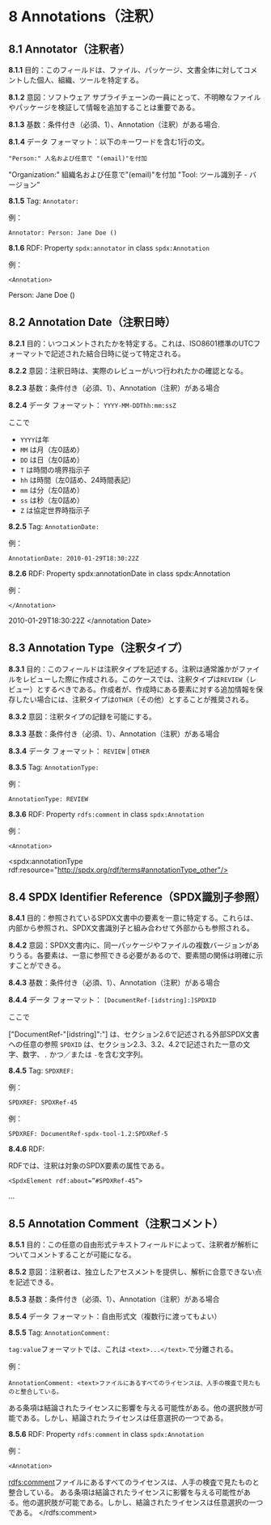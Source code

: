# 8 Annotations（注釈）

## 8.1 Annotator（注釈者） <a name="8.1"></a>

**8.1.1** 目的：このフィールドは、ファイル、パッケージ、文書全体に対してコメントした個人、組織、ツールを特定する。

**8.1.2** 意図：ソフトウェア サプライチェーンの一員にとって、不明瞭なファイルやパッケージを検証して情報を追加することは重要である。

**8.1.3** 基数：条件付き（必須、1）、Annotation（注釈）がある場合.

**8.1.4** データ フォーマット：以下のキーワードを含む1行の文。

    "Person:" 人名および任意で "(email)"を付加
 "Organization:" 組織名および任意で"(email)"を付加
 "Tool: ツール識別子 - バージョン”

**8.1.5**  Tag: `Annotator:`

例：

    Annotator: Person: Jane Doe ()

**8.1.6** RDF: Property `spdx:annotator` in class `spdx:Annotation`

例：

    <Annotation>
 <annotator> Person: Jane Doe () </annotator>
 </Annotations>

## 8.2 Annotation Date（注釈日時） <a name="8.2"></a>

**8.2.1** 目的：いつコメントされたかを特定する。これは、ISO8601標準のUTCフォーマットで記述された結合日時に従って特定される。

**8.2.2** 意図：注釈日時は、実際のレビューがいつ行われたかの確認となる。

**8.2.3** 基数：条件付き（必須、1）、Annotation（注釈）がある場合

**8.2.4** データ フォーマット： `YYYY-MM-DDThh:mm:ssZ`

ここで

* `YYYY`は年
* `MM` は月（左0詰め）
* `DD` は日（左0詰め）
* `T` は時間の境界指示子
* `hh` は時間（左0詰め、24時間表記）
* `mm` は分（左0詰め）
* `ss`  は秒（左0詰め）
* `Z` は協定世界時指示子

**8.2.5** Tag: `AnnotationDate:`

例：

    AnnotationDate: 2010-01-29T18:30:22Z

**8.2.6** RDF: Property spdx:annotationDate in class spdx:Annotation

例：

    </Annotation>
 <annotationDate> 2010-01-29T18:30:22Z </annotation Date>
 </Annotation>

## 8.3 Annotation Type（注釈タイプ） <a name="8.3"></a>

**8.3.1** 目的：このフィールドは注釈タイプを記述する。注釈は通常誰かがファイルをレビューした際に作成される。このケースでは、注釈タイプは`REVIEW`（レビュー）とするべきである。作成者が、作成時にある要素に対する追加情報を保存したい場合には、注釈タイプは`OTHER`（その他）とすることが推奨される。

**8.3.2** 意図：注釈タイプの記録を可能にする。

**8.3.3** 基数：条件付き（必須、1）、Annotation（注釈）がある場合

**8.3.4** データ フォーマット： `REVIEW` | `OTHER`

**8.3.5** Tag: `AnnotationType:`

例：

    AnnotationType: REVIEW

**8.3.6** RDF: Property `rdfs:comment` in class `spdx:Annotation`

例：

    <Annotation>
 <spdx:annotationType rdf:resource="http://spdx.org/rdf/terms#annotationType_other"/>
 </Annotation>

## 8.4 SPDX Identifier Reference（SPDX識別子参照） <a name="8.4"></a>

**8.4.1** 目的：参照されているSPDX文書中の要素を一意に特定する。これらは、内部から参照され、SPDX文書識別子と組み合わせて外部からも参照される。

**8.4.2** 意図：SPDX文書内に、同一パッケージやファイルの複数バージョンがありうる。各要素は、一意に参照できる必要があるので、要素間の関係は明確に示すことができる。

**8.4.3** 基数：条件付き（必須、1）、Annotation（注釈）がある場合

**8.4.4** データ フォーマット： `[DocumentRef-[idstring]:]SPDXID`

ここで

["DocumentRef-"[idstring]":"] は、セクション2.6で記述される外部SPDX文書への任意の参照
`SPDXID` は、セクション2.3、3.2、4.2で記述された一意の文字、数字、`.` かつ／または `-`を含む文字列。

**8.4.5** Tag: `SPDXREF:`

例：

    SPDXREF: SPDXRef-45

例：

    SPDXREF: DocumentRef-spdx-tool-1.2:SPDXRef-5

**8.4.6** RDF:

RDFでは、注釈は対象のSPDX要素の属性である。

    <SpdxElement rdf:about=”#SPDXRef-45”>
 <annotation>
 <Annotation>
 ...
 </Annotation>
 </annotation>
 </SpdxElement rdf:about=”#SPDXRef-45”>

## 8.5 Annotation Comment（注釈コメント） <a name="8.5"></a>

**8.5.1** 目的：この任意の自由形式テキストフィールドによって、注釈者が解析についてコメントすることが可能になる。

**8.5.2** 意図：注釈者は、独立したアセスメントを提供し、解析に合意できない点を記述できる。

**8.5.3** 基数：条件付き（必須、1）、Annotation（注釈）がある場合

**8.5.4** データ フォーマット：自由形式文（複数行に渡ってもよい）

**8.5.5** Tag: `AnnotationComment:`

`tag:value`フォーマットでは、これは `<text>...</text>`.で分離される。

例：

    AnnotationComment: <text>ファイルにあるすべてのライセンスは、人手の検査で見たものと整合している。
 ある条項は結論されたライセンスに影響を与える可能性がある。他の選択肢が可能である。しかし、結論されたライセンスは任意選択の一つである。</text>

**8.5.6** RDF: Property `rdfs:comment` in class `spdx:Annotation`

例：

    <Annotation>
 <rdfs:comment>ファイルにあるすべてのライセンスは、人手の検査で見たものと整合している。
 ある条項は結論されたライセンスに影響を与える可能性がある。他の選択肢が可能である。しかし、結論されたライセンスは任意選択の一つである。
 </rdfs:comment>
 </Annotation>